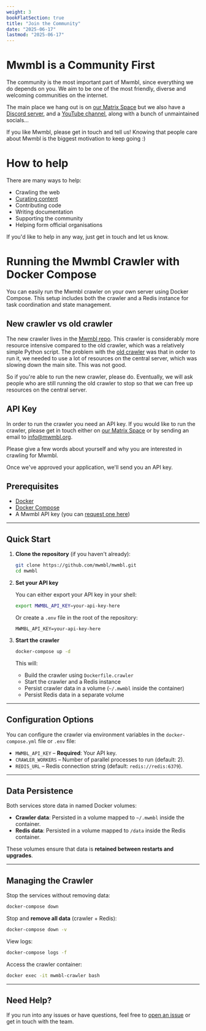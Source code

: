 ```yaml
---
weight: 3
bookFlatSection: true
title: "Join the Community"
date: "2025-06-17"
lastmod: "2025-06-17"
---
```


# Mwmbl is a Community First

The community is the most important part of Mwmbl, since everything we
do depends on you. We aim to be one of the most friendly, diverse and
welcoming communities on the internet.

The main place we hang out is on [our Matrix Space](https://matrix.to/#/#mwmbl:matrix.org)
but we also have a [Discord server](https://discord.gg/SJF689E3Rv),
and a [YouTube channel](https://www.youtube.com/@mwmbl), along with a
bunch of unmaintained socials...

If you like Mwmbl, please get in touch and tell us! Knowing that
people care about Mwmbl is the biggest motivation to keep going :)

# How to help

There are many ways to help:
 - Crawling the web
 - [Curating content](https://book.mwmbl.org/page/curating/)
 - Contributing code
 - Writing documentation
 - Supporting the community
 - Helping form official organisations

If you'd like to help in any way, just get in touch and let us know.

# Running the Mwmbl Crawler with Docker Compose

You can easily run the Mwmbl crawler on your own server using Docker Compose. This setup includes both the crawler and a Redis instance for task coordination and state management.

## New crawler vs old crawler

The new crawler lives in the [Mwmbl repo](https://github.com/mwmbl/mwmbl/).
This crawler is considerably more resource intensive compared to the
old crawler, which was a relatively simple Python script. The problem
with the [old crawler](https://github.com/mwmbl/crawler-script/) was
that in order to run it, we needed to use a
lot of resources on the central server, which was slowing down the
main site. This was not good.

So if you're able to run the new crawler, please do. Eventually, we
will ask people who are still running the old crawler to stop so that
we can free up resources on the central server.

## API Key

In order to run the crawler you need an API key.
If you would like to run the crawler, please get in touch either on
[our Matrix Space](https://matrix.to/#/#mwmbl:matrix.org) or by
sending an email to [info@mwmbl.org](mailto:info@mwmbl.org).

Please give a few words about yourself and why you are interested in
crawling for Mwmbl.

Once we've approved your application, we'll send you an API key.

## Prerequisites

- [Docker](https://docs.docker.com/get-docker/)
- [Docker Compose](https://docs.docker.com/compose/install/)
- A Mwmbl API key (you can [request one here](#))

---

## Quick Start

1. **Clone the repository** (if you haven't already):

   ```bash
   git clone https://github.com/mwmbl/mwmbl.git
   cd mwmbl
   ```

2. **Set your API key**

   You can either export your API key in your shell:

   ```bash
   export MWMBL_API_KEY=your-api-key-here
   ```

   Or create a `.env` file in the root of the repository:

   ```env
   MWMBL_API_KEY=your-api-key-here
   ```

3. **Start the crawler**

   ```bash
   docker-compose up -d
   ```

   This will:
   - Build the crawler using `Dockerfile.crawler`
   - Start the crawler and a Redis instance
   - Persist crawler data in a volume (`~/.mwmbl` inside the container)
   - Persist Redis data in a separate volume

---

## Configuration Options

You can configure the crawler via environment variables in the `docker-compose.yml` file or `.env` file:

- `MWMBL_API_KEY` – **Required**: Your API key.
- `CRAWLER_WORKERS` – Number of parallel processes to run (default: 2).
- `REDIS_URL` – Redis connection string (default: `redis://redis:6379`).

---

## Data Persistence

Both services store data in named Docker volumes:

- **Crawler data**: Persisted in a volume mapped to `~/.mwmbl` inside the container.
- **Redis data**: Persisted in a volume mapped to `/data` inside the Redis container.

These volumes ensure that data is **retained between restarts and upgrades**.

---

## Managing the Crawler

Stop the services without removing data:

```bash
docker-compose down
```

Stop and **remove all data** (crawler + Redis):

```bash
docker-compose down -v
```

View logs:

```bash
docker-compose logs -f
```

Access the crawler container:

```bash
docker exec -it mwmbl-crawler bash
```

---

## Need Help?

If you run into any issues or have questions, feel free to [open an issue](https://github.com/mwmbl/mwmbl/issues) or get in touch with the team.
